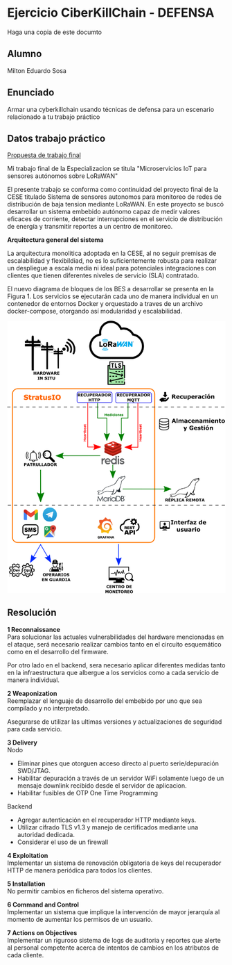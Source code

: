# Ejercicio CiberKillChain - DEFENSA

Haga una copia de este documto

## Alumno

Milton Eduardo Sosa

## Enunciado

Armar una cyberkillchain usando técnicas de defensa para un escenario relacionado a tu trabajo práctico

## Datos trabajo práctico

[Propuesta de trabajo final](https://docs.google.com/document/d/1IioE45fTW75i2Lwmdsal7plzIytoQotzIfWNjiaH8rE/edit)

Mi trabajo final de la Especializacion se titula "Microservicios IoT para sensores autónomos sobre LoRaWAN"

El presente trabajo se conforma como continuidad del proyecto final de la CESE titulado Sistema de sensores autonomos para monitoreo de redes de distribución de baja tension mediante LoRaWAN. En este proyecto se buscó desarrollar un sistema embebido autónomo capaz de medir valores eficaces de corriente, detectar interrupciones en el servicio de distribución de energía y transmitir reportes a un centro de monitoreo.



**Arquitectura general del sistema**

La arquitectura monolitica adoptada en la CESE, al no seguir premisas de escalabilidad y flexibildiad, no es lo suficientemente robusta para realizar un despliegue a escala media ni ideal para potenciales integraciones con clientes que tienen diferentes niveles de servicio (SLA) contratado.

El nuevo diagrama de bloques de los BES a desarrollar se presenta en la Figura 1. Los servicios se ejecutarán cada uno de manera individual en un contenedor de entornos Docker y orquestado a traves de un archivo docker-compose, otorgando así modularidad y escalabilidad.

![Diagrama de bloques del sistema](https://github.com/snorkman88/ceiot_base/blob/master/CIBS/ejercicio_1_ciberkillchain_ataque/nueva_arquitectura_con_ingestion_REDIS.png)

## Resolución

**1 Reconnaissance**  
Para solucionar las actuales vulnerabilidades del hardware mencionadas en el ataque, será necesario realizar cambios tanto en el circuito esquemático como en el desarrollo del firmware.  

Por otro lado en el backend, sera necesario aplicar diferentes medidas tanto en la infraestructura que albergue a los servicios como a cada servicio de manera individual.

**2 Weaponization**  
Reemplazar el lenguaje de desarrollo del embebido por uno que sea compilado y no interpretado.  

Asegurarse de utilizar las ultimas versiones y actualizaciones de seguridad para cada servicio.

**3 Delivery**  
Nodo 
- Eliminar pines que otorguen acceso directo al puerto serie/depuración SWD/JTAG.  
- Habilitar depuración a través de un servidor WiFi solamente luego de un mensaje downlink recibido desde el servidor de aplicacion.  
- Habilitar fusibles de OTP One Time Programming  

Backend  
- Agregar autenticación en el recuperador HTTP mediante keys.  
- Utilizar cifrado TLS v1.3 y manejo de certificados mediante una autoridad dedicada.  
- Considerar el uso de un firewall  

**4 Exploitation**  
Implementar un sistema de renovación obligatoria de keys del recuperador HTTP de manera periódica para todos los clientes.  

**5 Installation**  
No permitir cambios en ficheros del sistema operativo.  


**6 Command and Control**  
Implementar un sistema que implique la intervención de mayor jerarquía al momento de aumentar los permisos de un usuario.


**7 Actions on Objectives**  
Implementar un riguroso sistema de logs de auditoria y reportes que alerte al personal competente acerca de intentos de cambios en los atributos de cada cliente.